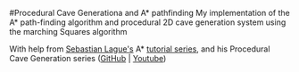 #Procedural Cave Generationa and A* pathfinding
My implementation of the A* path-finding algorithm and procedural 2D cave generation system using the marching Squares algorithm

With help from [Sebastian Lague's](https://github.com/SebLague) A* [tutorial series](https://www.youtube.com/playlist?list=PLFt_AvWsXl0cq5Umv3pMC9SPnKjfp9eGW), and his Procedural Cave Generation series ([GitHub](https://github.com/SebLague/Procedural-Cave-Generation) | [Youtube](https://www.youtube.com/playlist?list=PLFt_AvWsXl0eZgMK_DT5_biRkWXftAOf9))
